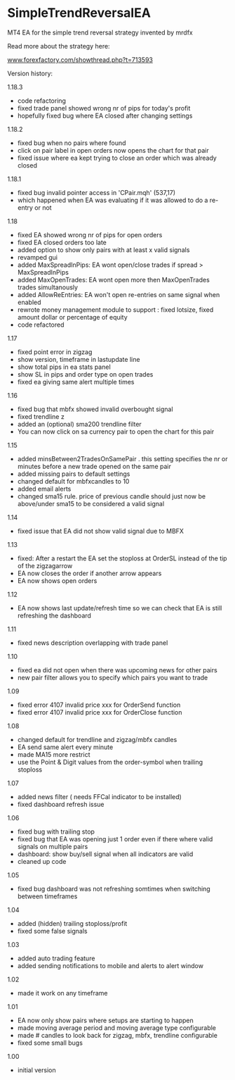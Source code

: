 # SimpleTrendReversalEA
MT4 EA for the simple trend reversal strategy invented by mrdfx

Read more about the strategy here:

www.forexfactory.com/showthread.php?t=713593


Version history:

1.18.3
- code refactoring
- fixed trade panel showed wrong nr of pips for today's profit
- hopefully fixed bug where EA closed after changing settings

1.18.2
- fixed bug when no pairs where found
- click on pair label in open orders now opens the chart for that pair
- fixed issue where ea kept trying to close an order which was already closed

1.18.1
- fixed bug invalid pointer access in 'CPair.mqh' (537,17)
- which happened when EA was evaluating if it was allowed to do a re-entry or not

1.18
- fixed EA showed wrong nr of pips for open orders
- fixed EA closed orders too late
- added option to show only pairs with at least x valid signals
- revamped gui
- added MaxSpreadInPips: EA wont open/close trades if spread > MaxSpreadInPips
- added MaxOpenTrades: EA wont open more then MaxOpenTrades trades simultanously
- added AllowReEntries: EA won't open re-entries on same signal when enabled
- rewrote money management module to support : fixed lotsize, fixed amount dollar or percentage of equity
- code refactored

1.17
- fixed point error in zigzag
- show version, timeframe in lastupdate line
- show total pips in ea stats panel
- show SL in pips and order type on open trades
- fixed ea giving same alert multiple times

1.16
- fixed bug that mbfx showed invalid overbought signal
- fixed trendline z
- added an (optional) sma200 trendline filter 
- You can now click on sa currency pair to open the chart for this pair


1.15
- added minsBetween2TradesOnSamePair . this setting specifies the nr or minutes before a new trade opened on the same pair
- added missing  pairs to default settings
- changed default for mbfxcandles to 10
- added email alerts
- changed sma15 rule. price of previous candle should just now be above/under sma15 to be considered a valid signal

1.14
- fixed issue that EA did not show valid signal due to MBFX

1.13
- fixed: After a restart the EA set the stoploss at OrderSL instead of the tip of the zigzagarrow
- EA now closes the order if another arrow appears
- EA now shows open orders

1.12
- EA now shows last update/refresh time so we can check that EA is still refreshing the dashboard

1.11
- fixed news description overlapping with trade panel

1.10
- fixed ea did not open when there was upcoming news for other pairs
- new pair filter allows you to specify which pairs you want to trade

1.09
- fixed error 4107 invalid price xxx for OrderSend function
- fixed error 4107 invalid price xxx for OrderClose function

1.08
- changed default for trendline and zigzag/mbfx candles
- EA send same alert every minute
- made MA15 more restrict  
- use the Point & Digit values from the order-symbol when trailing stoploss

1.07
- added news filter ( needs FFCal indicator to be installed)
- fixed dashboard refresh issue

1.06
- fixed bug with trailing stop 
- fixed bug that EA was opening just 1 order even if there where valid signals on multiple pairs
- dashboard: show buy/sell signal when all indicators are valid
- cleaned up code

1.05
- fixed bug dashboard was not refreshing somtimes when switching between timeframes

1.04
- added (hidden) trailing stoploss/profit
- fixed some false signals

1.03
- added auto trading feature
- added sending notifications to mobile and alerts to alert window

1.02
- made it work on any timeframe

1.01
- EA now only show pairs where setups are starting to happen
- made moving average period and moving average type configurable
- made # candles to look back for zigzag, mbfx, trendline configurable
- fixed some small bugs

1.00
- initial version
